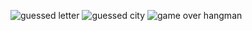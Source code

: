 ![guessed letter](https://github.com/Mishkoski/PythonProjects/assets/142058152/c4be02aa-cb90-415b-87a2-84ae3f066d7b)
![guessed city](https://github.com/Mishkoski/PythonProjects/assets/142058152/4c36ed6e-fce0-47f2-94fa-6893ca496dd7)
![game over hangman](https://github.com/Mishkoski/PythonProjects/assets/142058152/ddf11345-da4a-4063-b664-a3957c56d1be)
